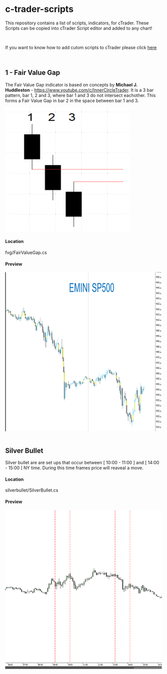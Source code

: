 # c-trader-scripts
This repository contains a list of scripts, indicators, for cTrader. These Scripts can be copied into cTrader Script editor and added to any chart!

</br>

If you want to know how to add cutom scripts to cTrader please click [here](https://github.com/bardurt/c-trader-scripts/blob/main/help/tutorial.md)

</br>


## 1 - Fair Value Gap
The Fair Value Gap indicator is based on concepts by <b>Michael J. Huddleston</b> - https://www.youtube.com/c/InnerCircleTrader. It is a 3 bar pattern, bar 1, 2 and 3, where bar 1 and 3 do not intersect eachother. This forms a Fair Value Gap in bar 2 in the space between bar 1 and 3.

<img src="https://github.com/bardurt/c-trader-scripts/blob/main/fvg/fvg.png" width="400" height="400">


#### Location
fvg/FairValueGap.cs

#### Preview
<img src="https://github.com/bardurt/c-trader-scripts/blob/main/fvg/fvg_sp500.png" width="512" height="512"/>
</br>
</br>


## Silver Bullet
Silver bullet are are set ups that occur between [ 10:00 - 11:00 ] and [ 14:00 - 15:00 ] NY time. During this time frames price will reaveal a move. 

#### Location
silverbullet/SilverBullet.cs

#### Preview
<img src="https://github.com/bardurt/c-trader-scripts/blob/main/silverbullet/silver_bullet.png" height="512"/>
